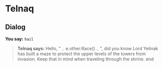 # Telnaq


## Dialog

**You say:** `hail`



>**Telnaq says:** Hello, " .. e.other:Race() .. ", did you know Lord Yelinak has built a maze to protect the upper levels of the towers from invasion. Keep that in mind when traveling through the shrine.
end
